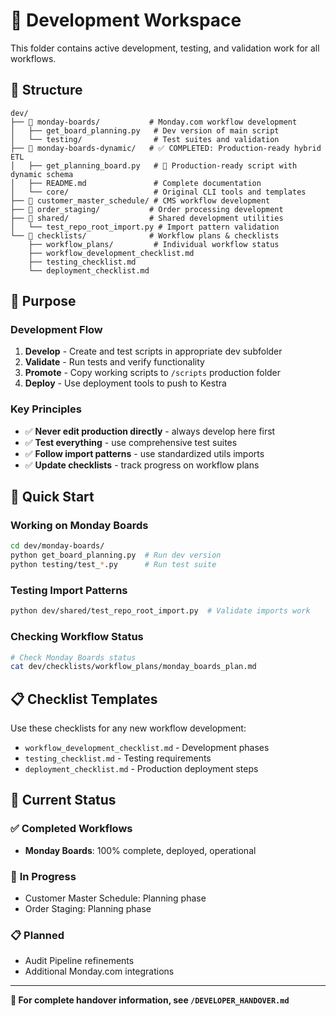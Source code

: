 # 🔧 Development Workspace

This folder contains active development, testing, and validation work for all workflows.

## 📁 Structure

```
dev/
├── 📁 monday-boards/           # Monday.com workflow development
│   ├── get_board_planning.py   # Dev version of main script
│   └── testing/                # Test suites and validation
├── 📁 monday-boards-dynamic/   # ✅ COMPLETED: Production-ready hybrid ETL
│   ├── get_planning_board.py   # 🚀 Production-ready script with dynamic schema
│   ├── README.md               # Complete documentation
│   └── core/                   # Original CLI tools and templates
├── 📁 customer_master_schedule/ # CMS workflow development  
├── 📁 order_staging/           # Order processing development
├── 📁 shared/                  # Shared development utilities
│   └── test_repo_root_import.py # Import pattern validation
└── 📁 checklists/              # Workflow plans & checklists
    ├── workflow_plans/         # Individual workflow status
    ├── workflow_development_checklist.md
    ├── testing_checklist.md
    └── deployment_checklist.md
```

## 🎯 Purpose

### Development Flow
1. **Develop** - Create and test scripts in appropriate dev subfolder
2. **Validate** - Run tests and verify functionality  
3. **Promote** - Copy working scripts to `/scripts` production folder
4. **Deploy** - Use deployment tools to push to Kestra

### Key Principles
- ✅ **Never edit production directly** - always develop here first
- ✅ **Test everything** - use comprehensive test suites
- ✅ **Follow import patterns** - use standardized utils imports
- ✅ **Update checklists** - track progress on workflow plans

## 🚀 Quick Start

### Working on Monday Boards
```bash
cd dev/monday-boards/
python get_board_planning.py  # Run dev version
python testing/test_*.py      # Run test suite
```

### Testing Import Patterns
```bash
python dev/shared/test_repo_root_import.py  # Validate imports work
```

### Checking Workflow Status
```bash
# Check Monday Boards status
cat dev/checklists/workflow_plans/monday_boards_plan.md
```

## 📋 Checklist Templates

Use these checklists for any new workflow development:
- `workflow_development_checklist.md` - Development phases
- `testing_checklist.md` - Testing requirements  
- `deployment_checklist.md` - Production deployment steps

## 🔄 Current Status

### ✅ **Completed Workflows**
- **Monday Boards**: 100% complete, deployed, operational

### 🔄 **In Progress**
- Customer Master Schedule: Planning phase
- Order Staging: Planning phase  

### 📋 **Planned**
- Audit Pipeline refinements
- Additional Monday.com integrations

---

**📖 For complete handover information, see `/DEVELOPER_HANDOVER.md`**